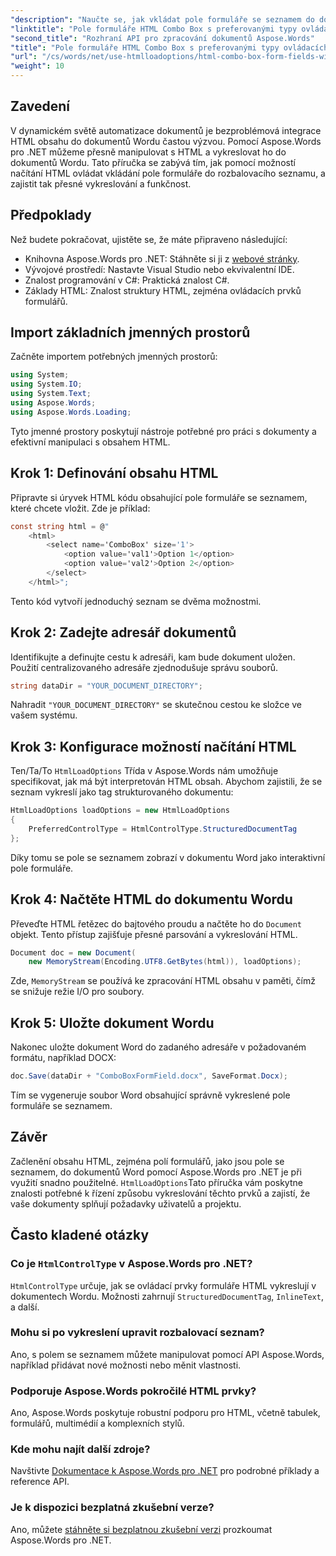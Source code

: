 ```yaml
---
"description": "Naučte se, jak vkládat pole formuláře se seznamem do dokumentů Wordu pomocí Aspose.Words pro .NET. Tato podrobná příručka zahrnuje možnosti načítání HTML, preferované typy ovládacích prvků a pokročilé tipy pro přizpůsobení pro bezproblémovou automatizaci dokumentů."
"linktitle": "Pole formuláře HTML Combo Box s preferovanými typy ovládacích prvků"
"second_title": "Rozhraní API pro zpracování dokumentů Aspose.Words"
"title": "Pole formuláře HTML Combo Box s preferovanými typy ovládacích prvků"
"url": "/cs/words/net/use-htmlloadoptions/html-combo-box-form-fields-with-preferred-control-types/"
"weight": 10
---
```


## Zavedení

V dynamickém světě automatizace dokumentů je bezproblémová integrace HTML obsahu do dokumentů Wordu častou výzvou. Pomocí Aspose.Words pro .NET můžeme přesně manipulovat s HTML a vykreslovat ho do dokumentů Wordu. Tato příručka se zabývá tím, jak pomocí možností načítání HTML ovládat vkládání pole formuláře do rozbalovacího seznamu, a zajistit tak přesné vykreslování a funkčnost.

## Předpoklady

Než budete pokračovat, ujistěte se, že máte připraveno následující:

- Knihovna Aspose.Words pro .NET: Stáhněte si ji z [webové stránky](https://releases.aspose.com/words/net/). 
- Vývojové prostředí: Nastavte Visual Studio nebo ekvivalentní IDE.  
- Znalost programování v C#: Praktická znalost C#.  
- Základy HTML: Znalost struktury HTML, zejména ovládacích prvků formulářů.  

## Import základních jmenných prostorů

Začněte importem potřebných jmenných prostorů:

```csharp
using System;
using System.IO;
using System.Text;
using Aspose.Words;
using Aspose.Words.Loading;
```

Tyto jmenné prostory poskytují nástroje potřebné pro práci s dokumenty a efektivní manipulaci s obsahem HTML.

## Krok 1: Definování obsahu HTML

Připravte si úryvek HTML kódu obsahující pole formuláře se seznamem, které chcete vložit. Zde je příklad:

```csharp
const string html = @"
    <html>
        <select name='ComboBox' size='1'>
            <option value='val1'>Option 1</option>
            <option value='val2'>Option 2</option>
        </select>
    </html>";
```

Tento kód vytvoří jednoduchý seznam se dvěma možnostmi.

## Krok 2: Zadejte adresář dokumentů

Identifikujte a definujte cestu k adresáři, kam bude dokument uložen. Použití centralizovaného adresáře zjednodušuje správu souborů.

```csharp
string dataDir = "YOUR_DOCUMENT_DIRECTORY";
```

Nahradit `"YOUR_DOCUMENT_DIRECTORY"` se skutečnou cestou ke složce ve vašem systému.

## Krok 3: Konfigurace možností načítání HTML

Ten/Ta/To `HtmlLoadOptions` Třída v Aspose.Words nám umožňuje specifikovat, jak má být interpretován HTML obsah. Abychom zajistili, že se seznam vykreslí jako tag strukturovaného dokumentu:

```csharp
HtmlLoadOptions loadOptions = new HtmlLoadOptions
{
    PreferredControlType = HtmlControlType.StructuredDocumentTag
};
```

Díky tomu se pole se seznamem zobrazí v dokumentu Word jako interaktivní pole formuláře.

## Krok 4: Načtěte HTML do dokumentu Wordu

Převeďte HTML řetězec do bajtového proudu a načtěte ho do `Document` objekt. Tento přístup zajišťuje přesné parsování a vykreslování HTML.

```csharp
Document doc = new Document(
    new MemoryStream(Encoding.UTF8.GetBytes(html)), loadOptions);
```

Zde, `MemoryStream` se používá ke zpracování HTML obsahu v paměti, čímž se snižuje režie I/O pro soubory.

## Krok 5: Uložte dokument Wordu

Nakonec uložte dokument Word do zadaného adresáře v požadovaném formátu, například DOCX:

```csharp
doc.Save(dataDir + "ComboBoxFormField.docx", SaveFormat.Docx);
```

Tím se vygeneruje soubor Word obsahující správně vykreslené pole formuláře se seznamem.

## Závěr

Začlenění obsahu HTML, zejména polí formulářů, jako jsou pole se seznamem, do dokumentů Word pomocí Aspose.Words pro .NET je při využití snadno použitelné. `HtmlLoadOptions`Tato příručka vám poskytne znalosti potřebné k řízení způsobu vykreslování těchto prvků a zajistí, že vaše dokumenty splňují požadavky uživatelů a projektu.

## Často kladené otázky

### Co je `HtmlControlType` v Aspose.Words pro .NET?
`HtmlControlType` určuje, jak se ovládací prvky formuláře HTML vykreslují v dokumentech Wordu. Možnosti zahrnují `StructuredDocumentTag`, `InlineText`, a další.

### Mohu si po vykreslení upravit rozbalovací seznam?
Ano, s polem se seznamem můžete manipulovat pomocí API Aspose.Words, například přidávat nové možnosti nebo měnit vlastnosti.

### Podporuje Aspose.Words pokročilé HTML prvky?
Ano, Aspose.Words poskytuje robustní podporu pro HTML, včetně tabulek, formulářů, multimédií a komplexních stylů.

### Kde mohu najít další zdroje?
Navštivte [Dokumentace k Aspose.Words pro .NET](https://reference.aspose.com/words/net/) pro podrobné příklady a reference API.

### Je k dispozici bezplatná zkušební verze?
Ano, můžete [stáhněte si bezplatnou zkušební verzi](https://releases.aspose.com/) prozkoumat Aspose.Words pro .NET.